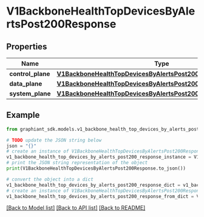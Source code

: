 # V1BackboneHealthTopDevicesByAlertsPost200Response


## Properties

Name | Type | Description | Notes
------------ | ------------- | ------------- | -------------
**control_plane** | [**V1BackboneHealthTopDevicesByAlertsPost200ResponseControlPlane**](V1BackboneHealthTopDevicesByAlertsPost200ResponseControlPlane.md) |  | [optional] 
**data_plane** | [**V1BackboneHealthTopDevicesByAlertsPost200ResponseControlPlane**](V1BackboneHealthTopDevicesByAlertsPost200ResponseControlPlane.md) |  | [optional] 
**system_plane** | [**V1BackboneHealthTopDevicesByAlertsPost200ResponseControlPlane**](V1BackboneHealthTopDevicesByAlertsPost200ResponseControlPlane.md) |  | [optional] 

## Example

```python
from graphiant_sdk.models.v1_backbone_health_top_devices_by_alerts_post200_response import V1BackboneHealthTopDevicesByAlertsPost200Response

# TODO update the JSON string below
json = "{}"
# create an instance of V1BackboneHealthTopDevicesByAlertsPost200Response from a JSON string
v1_backbone_health_top_devices_by_alerts_post200_response_instance = V1BackboneHealthTopDevicesByAlertsPost200Response.from_json(json)
# print the JSON string representation of the object
print(V1BackboneHealthTopDevicesByAlertsPost200Response.to_json())

# convert the object into a dict
v1_backbone_health_top_devices_by_alerts_post200_response_dict = v1_backbone_health_top_devices_by_alerts_post200_response_instance.to_dict()
# create an instance of V1BackboneHealthTopDevicesByAlertsPost200Response from a dict
v1_backbone_health_top_devices_by_alerts_post200_response_from_dict = V1BackboneHealthTopDevicesByAlertsPost200Response.from_dict(v1_backbone_health_top_devices_by_alerts_post200_response_dict)
```
[[Back to Model list]](../README.md#documentation-for-models) [[Back to API list]](../README.md#documentation-for-api-endpoints) [[Back to README]](../README.md)


